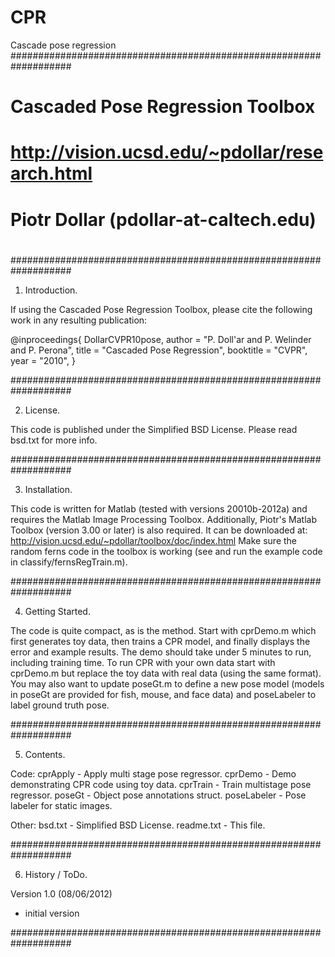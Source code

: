 # CPR
Cascade pose regression 
###################################################################
#                                                                 #
#    Cascaded Pose Regression Toolbox                             #
#    http://vision.ucsd.edu/~pdollar/research.html                #
#    Piotr Dollar (pdollar-at-caltech.edu)                        #
#                                                                 #
###################################################################

1. Introduction.

If using the Cascaded Pose Regression Toolbox, please cite the following work in any resulting publication:

@inproceedings{ DollarCVPR10pose,
  author = "P. Doll\'ar and P. Welinder and P. Perona",
  title = "Cascaded Pose Regression",
  booktitle = "CVPR",
  year = "2010",
}

###################################################################

2. License.

This code is published under the Simplified BSD License.
Please read bsd.txt for more info.

###################################################################

3. Installation.

This code is written for Matlab (tested with versions 20010b-2012a) and requires the Matlab Image Processing Toolbox. Additionally, Piotr's Matlab Toolbox (version 3.00 or later) is also required. It can be downloaded at: 
  http://vision.ucsd.edu/~pdollar/toolbox/doc/index.html
Make sure the random ferns code in the toolbox is working (see and run the example code in classify/fernsRegTrain.m).

###################################################################

4. Getting Started.

The code is quite compact, as is the method. Start with cprDemo.m which first generates toy data, then trains a CPR model, and finally displays the error and example results. The demo should take under 5 minutes to run, including training time. To run CPR with your own data start with cprDemo.m but replace the toy data with real data (using the same format). You may also want to update poseGt.m to define a new pose model (models in poseGt are provided for fish, mouse, and face data) and poseLabeler to label ground truth pose.

###################################################################

5. Contents.

Code:
   cprApply     - Apply multi stage pose regressor.
   cprDemo      - Demo demonstrating CPR code using toy data.
   cprTrain     - Train multistage pose regressor.
   poseGt       - Object pose annotations struct.
   poseLabeler  - Pose labeler for static images.

Other:
    bsd.txt     - Simplified BSD License.
    readme.txt  - This file.

###################################################################

6. History / ToDo.

Version 1.0 (08/06/2012)
 - initial version

###################################################################
